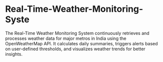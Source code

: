 # Real-Time-Weather-Monitoring-Syste
The Real-Time Weather Monitoring System continuously retrieves and processes weather data for major metros in India using the OpenWeatherMap API. It calculates daily summaries, triggers alerts based on user-defined thresholds, and visualizes weather trends for better insights.
